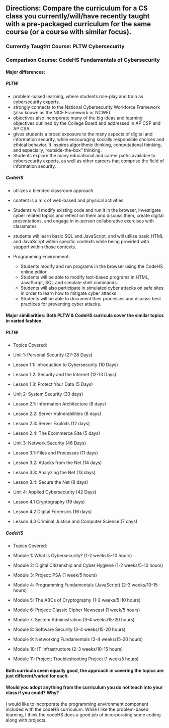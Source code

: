 ## Directions: Compare the curriculum for a CS class you currently/will/have recently taught with a pre-packaged curriculum for the same course (or a course with similar focus).

### Currently Taugtht Course: PLTW Cybersecurity

### Comparison Course: CodeHS Fundamentals of Cybersecurity


 #### Major differences:
 
 ##### PLTW
  - problem-based learning, where students role-play and train as cybersecurity experts.
  - strongly connects to the National Cybersecurity Workforce Framework (also known as the NICE Framework or NCWF).
  - objectives also incorporate many of the big ideas and learning objectives outlined by the College Board and addressed in AP CSP and AP CSA
  - gives students a broad exposure to the many aspects of digital and information security, while encouraging socially responsible choices and ethical behavior. It inspires algorithmic thinking, computational thinking, and especially, “outside-the-box” thinking.
  - Students explore the many educational and career paths available to cybersecurity experts, as well as other careers that comprise the field of information security.

 ##### CodeHS
  - utilizes a blended classroom approach
  - content is a mix of web-based and physical activities
  - Students will modify existing code and run it in the browser, investigate cyber related topics and reflect on them and discuss them, create digital presentations, and engage in in-person collaborative exercises with classmates
  - students will learn basic SQL and JavaScript, and will utilize basic HTML and JavaScript within specific contexts
while being provided with support within those contexts.

  - Programming Environment:
    -  Students modify and run programs in the browser using the CodeHS online editor
    -  Students will be able to modify text-based programs in HTML, JavaScript, SQL and simulate shell commands.
    -  Students will also participate in simulated cyber attacks on safe sites in order to learn how to mitigate cyber attacks.
    -  Students will be able to document their processes and discuss best practices for preventing cyber attacks.
 
 
 #### Major similiarities: Both PLTW & CodeHS curricula cover the similar topics in varied fashion.

##### PLTW

- Topics Covered:

 - Unit 1: Personal Security (27-28 Days)
  - Lesson 1.1: Introduction to Cybersecurity (10 Days)
  - Lesson 1.2: Security and the Internet (12-13 Days)
  - Lesson 1.3: Protect Your Data (5 Days)
  
 - Unit 2: System Security (33 days)
  - Lesson 2.1: Information Architecture (8 days)
  - Lesson 2.2: Server Vulnerabilities (8 days) 
  - Lesson 2.3: Server Exploits (12 days) 
  - Lesson 2.4: The Ecommerce Site (5 days)

 - Unit 3: Network Security (46 Days)
  - Lesson 3.1: Files and Processes (11 days) 
  - Lesson 3.2: Attacks from the Net (14 days) 
  - Lesson 3.3: Analyzing the Net (13 days) 
  - Lesson 3.4: Secure the Net (8 days)

 - Unit 4: Applied Cybersecurity (42 Days)
  - Lesson 4.1 Cryptography (19 days)
  - Lesson 4.2 Digital Forensics (16 days)
  - Lesson 4.3 Criminal Justice and Computer Science (7 days)
 

##### CodeHS

- Topics Covered:

 - Module 1: What is Cybersecurity? (1-2 weeks/5-10 hours)
 - Module 2: Digital Citizenship and Cyber Hygiene (1-2 weeks/5-10 hours)
 - Module 3: Project: PSA (1 week/5 hours)
 - Module 4: Programming Fundamentals (JavaScript) (2-3 weeks/10-15 hours)
 - Module 5: The ABCs of Cryptography (1-2 weeks/5-10 hours)
 - Module 6: Project: Classic Cipher Newscast (1 week/5 hours)
 - Module 7: System Administration (3-4 weeks/15-20 hours)
 - Module 8: Software Security (3-4 weeks/15-20 hours) 
 - Module 9: Networking Fundamentals (3-4 weeks/15-20 hours)
 - Module 10: IT Infrastructure (2-3 weeks/10-15 hours)
 - Module 11: Project: Troubleshooting Project (1 week/5 hours)

 #### Both curricula seem equally good, the approach in covering the topics are just different/varied for each.
 
 
 #### Would you adopt anything from the curriculum you do not teach into your class if you could? Why?
 
 I would like to incorporate the programming environment component included with the codeHS curriculum.  While I like the problem-based learning, I think the codeHS does a good job of incorporating some coding along with projects. 
 
 
